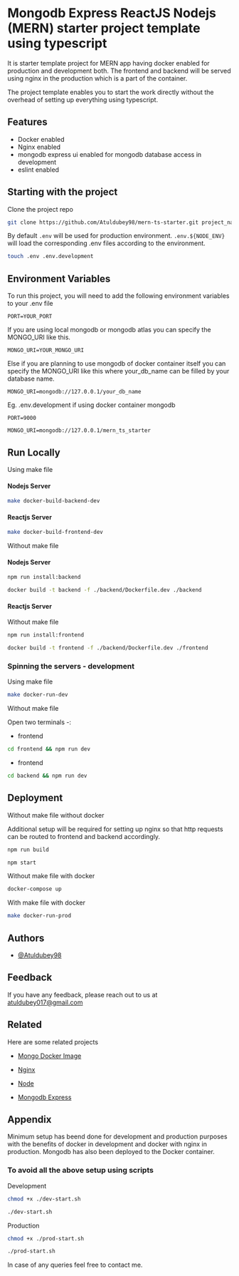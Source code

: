 
# Mongodb Express ReactJS Nodejs (MERN) starter project template using typescript

It is starter template project for MERN app having docker enabled for production and development both. The frontend and backend will be served using nginx in the production which is a part of the container.

The project template enables you to start the work directly without the overhead of setting up everything using typescript.


## Features

- Docker enabled
- Nginx enabled
- mongodb express ui enabled for mongodb database access in development
- eslint enabled


## Starting with the project

Clone the project repo

```bash
git clone https://github.com/Atuldubey98/mern-ts-starter.git project_name
```
By default `.env` will be used for production environment. `.env.${NODE_ENV}` will load the corresponding .env files according to the environment.
```bash
touch .env .env.development
``` 


## Environment Variables

To run this project, you will need to add the following environment variables to your .env file

`PORT=YOUR_PORT`

If you are using local mongodb or mongodb atlas you can specify the MONGO_URI like this.

`MONGO_URI=YOUR_MONGO_URI`

Else if you are planning to use mongodb of docker container itself you can specify the MONGO_URI like this where your_db_name can be filled by your database name.
 
`MONGO_URI=mongodb://127.0.0.1/your_db_name`

Eg. .env.development if using docker container mongodb

`PORT=9000`

`MONGO_URI=mongodb://127.0.0.1/mern_ts_starter`

## Run Locally

Using make file
#### Nodejs Server

```bash
make docker-build-backend-dev
```

#### Reactjs Server

```bash
make docker-build-frontend-dev
```
Without make file

#### Nodejs Server



```bash
npm run install:backend
```

```bash
docker build -t backend -f ./backend/Dockerfile.dev ./backend
```

#### Reactjs Server

Without make file

```bash
npm run install:frontend
```

```bash
docker build -t frontend -f ./backend/Dockerfile.dev ./frontend
```

### Spinning the servers - development

Using make file

```bash
make docker-run-dev
```

Without make file

Open two terminals -:
- frontend 

```bash
cd frontend && npm run dev
```
- frontend 

```bash
cd backend && npm run dev
```


## Deployment

Without make file without docker

Additional setup will be required for setting up nginx so that http requests can be routed to frontend and backend accordingly.

```bash
npm run build
```

```bash
npm start
```

Without make file with docker

```bash
docker-compose up
```

With make file with docker

```bash
make docker-run-prod
```
## Authors

- [@Atuldubey98](https://github.com/Atuldubey98)


## Feedback

If you have any feedback, please reach out to us at atuldubey017@gmail.com


## Related

Here are some related projects

- [Mongo Docker Image](https://hub.docker.com/_/mongo)

- [Nginx](https://hub.docker.com/_/nginx)

- [Node](https://hub.docker.com/_/node)

- [Mongodb Express](https://hub.docker.com/_/mongo-express)

## Appendix

Minimum setup has beend done for development and production purposes with the benefits of docker in development and docker with nginx in production. Mongodb has also been deployed to the Docker container. 

### To avoid all the above setup using scripts

Development

```bash
chmod +x ./dev-start.sh
```

```bash
./dev-start.sh
```


Production

```bash
chmod +x ./prod-start.sh
```

```bash
./prod-start.sh
```
In case of any queries feel free to contact me.